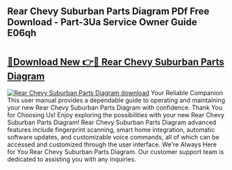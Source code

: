 ## Rear Chevy Suburban Parts Diagram PDf Free Download - Part-3Ua Service Owner Guide E06qh

# <h2><a href="http://dfis86.blite.top/?on=Rear+Chevy+Suburban+Parts+Diagram">🔗Download New 👉🔴 Rear Chevy Suburban Parts Diagram</a></h2>

[![Rear Chevy Suburban Parts Diagram download](https://i.imgur.com/lujVjoI.png)](http://dfis86.blite.top/?on=Rear+Chevy+Suburban+Parts+Diagram)
Your Reliable Companion This user manual provides a dependable guide to operating and maintaining your new Rear Chevy Suburban Parts Diagram with confidence. Thank You for Choosing Us! Enjoy exploring the possibilities with your new Rear Chevy Suburban Parts Diagram! Rear Chevy Suburban Parts Diagram advanced features include fingerprint scanning, smart home integration, automatic software updates, and customizable voice commands, all of which can be accessed and customized through the user interface. We're Always Here for You Rear Chevy Suburban Parts Diagram. Our customer support team is dedicated to assisting you with any inquiries.

